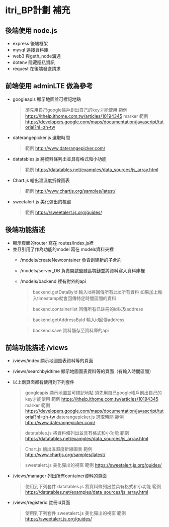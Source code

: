 #  itri_BP計劃 補充

## 後端使用 node.js 
- express 後端框架
- mysql 連接資料庫
- web3 與geth_node溝通
- dotenv 隱藏隱私資訊
- request 在後端發送請求


## 前端使用 adminLTE 做為參考
- googleapis 顯示地圖並可標記地點
    >須先用自己google帳戶創出自己的key才能使用
範例 https://ithelp.ithome.com.tw/articles/10194345
marker 
範例 https://developers.google.com/maps/documentation/javascript/tutorial?hl=zh-tw
- daterangepicker.js 選取時間
    > 範例 http://www.daterangepicker.com/
- datatables.js 將資料條列出並具有格式和小功能
    > 範例 https://datatables.net/examples/data_sources/js_array.html
- Chart.js 繪出溫濕度折線圖表
    > 範例 http://www.chartjs.org/samples/latest/
- sweetalert.js 美化彈出的視窗
    > 範例 https://sweetalert.js.org/guides/

## 後端功能描述
- 顯示頁面的router 寫在 routes/index.js裡
- 並且引用了作為功能的model 寫在 models資料夾裡
    - /models/createNewcontainer 負責創建新的子合約
    - /models/server_DB 負責開啟監聽區塊鏈並將資料寫入資料庫裡
    - /models/backend 裡有對外的api
        >backend.getDataById 
        輸入id將回傳所有此id所有資料 
        如果加上輸入timestamp就會回傳特定時間區間的資料
            
        >backend.containerlist
        回傳所有已註冊的id以及address
        
        >backend.getAddressById
        輸入id回傳address

        >backend.save
        資料儲存至資料庫的api


## 前端功能描述 /views

- /views/index 顯示地圖圖表資料等的頁面
- /views/searchbyidtime 顯示地圖圖表資料等的頁面（有輸入時間區間）

- 以上兩頁面都有使用到下列套件
    >googleapis 顯示地圖並可標記地點
    須先用自己google帳戶創出自己的key才能使用
範例 https://ithelp.ithome.com.tw/articles/10194345
marker 
範例 https://developers.google.com/maps/documentation/javascript/tutorial?hl=zh-tw
    >daterangepicker.js 選取時間
    範例 http://www.daterangepicker.com/
     
    > datatables.js 將資料條列出並具有格式和小功能
    範例 https://datatables.net/examples/data_sources/js_array.html
     
    > Chart.js 繪出溫濕度折線圖表
    範例 http://www.chartjs.org/samples/latest/
    
    > sweetalert.js 美化彈出的視窗
    範例 https://sweetalert.js.org/guides/

- /views/manager 列出所有container資料的頁面
    >使用到下列套件
    datatables.js 將資料條列出並具有格式和小功能
    範例 https://datatables.net/examples/data_sources/js_array.html

- /views/registerid 註冊id頁面
    >使用到下列套件
    sweetalert.js 美化彈出的視窗
    範例 https://sweetalert.js.org/guides/

